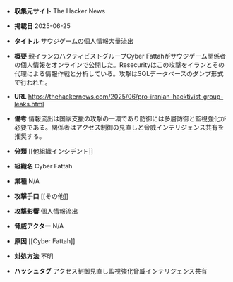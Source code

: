 - **収集元サイト**
The Hacker News

- **掲載日**
2025-06-25

- **タイトル**
サウジゲームの個人情報大量流出

- **概要**
親イランのハクティビストグループCyber Fattahがサウジゲーム関係者の個人情報をオンラインで公開した。Resecurityはこの攻撃をイランとその代理による情報作戦と分析している。攻撃はSQLデータベースのダンプ形式で行われた。

- **URL**
https://thehackernews.com/2025/06/pro-iranian-hacktivist-group-leaks.html

- **備考**
情報流出は国家支援の攻撃の一環であり防御には多層防御と監視強化が必要である。関係者はアクセス制御の見直しと脅威インテリジェンス共有を推奨する。

- **分類**
[[他組織インシデント]]

- **組織名**
Cyber Fattah

- **業種**
N/A

- **攻撃手口**
[[その他]]

- **攻撃影響**
個人情報流出

- **脅威アクター**
N/A

- **原因**
[[Cyber Fattah]]

- **対処方法**
不明

- **ハッシュタグ**
アクセス制御見直し監視強化脅威インテリジェンス共有
